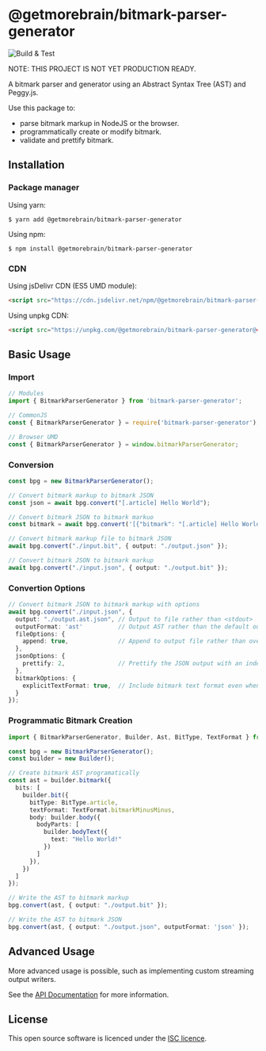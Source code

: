 @getmorebrain/bitmark-parser-generator
================

![Build & Test](https://github.com/getMoreBrain/bitmark-parser-generator/actions/workflows/build-test.yml/badge.svg?branch=main)

NOTE: THIS PROJECT IS NOT YET PRODUCTION READY.

A bitmark parser and generator using an Abstract Syntax Tree (AST) and Peggy.js.

Use this package to:
- parse bitmark markup in NodeJS or the browser.
- programmatically create or modify bitmark.
- validate and prettify bitmark.

## Installation

### Package manager

Using yarn:
```
$ yarn add @getmorebrain/bitmark-parser-generator
```

Using npm:
```
$ npm install @getmorebrain/bitmark-parser-generator
```

### CDN

Using jsDelivr CDN (ES5 UMD module):

```html
<script src="https://cdn.jsdelivr.net/npm/@getmorebrain/bitmark-parser-generator@<version>/dist/browser/bitmark-parser-generator.min.js"></script>
```

Using unpkg CDN:

```html
<script src="https://unpkg.com/@getmorebrain/bitmark-parser-generator@<version>/dist/bitmark-parser-generator.min.js"></script>
```

## Basic Usage


### Import

```ts
// Modules
import { BitmarkParserGenerator } from 'bitmark-parser-generator';

// CommonJS
const { BitmarkParserGenerator } = require('bitmark-parser-generator');

// Browser UMD
const { BitmarkParserGenerator } = window.bitmarkParserGenerator;
```

### Conversion

```ts
const bpg = new BitmarkParserGenerator();

// Convert bitmark markup to bitmark JSON
const json = await bpg.convert("[.article] Hello World");

// Convert bitmark JSON to bitmark markuo
const bitmark = await bpg.convert('[{"bitmark": "[.article] Hello World","bit": { "type": "article", "format": "bitmark--", "body": "Hello World" }}]');

// Convert bitmark markup file to bitmark JSON
await bpg.convert("./input.bit", { output: "./output.json" });

// Convert bitmark JSON to bitmark markup
await bpg.convert("./input.json", { output: "./output.bit" });
```

### Convertion Options

```ts
// Convert bitmark JSON to bitmark markup with options
await bpg.convert("./input.json", {
  output: "./output.ast.json", // Output to file rather than <stdout>
  outputFormat: 'ast'          // Output AST rather than the default output
  fileOptions: {
    append: true,              // Append to output file rather than overwriting
  },
  jsonOptions: {
    prettify: 2,               // Prettify the JSON output with an indent of 2
  },
  bitmarkOptions: {
    explicitTextFormat: true,  // Include bitmark text format even when it is the default
  }
});
```

### Programmatic Bitmark Creation

```ts
import { BitmarkParserGenerator, Builder, Ast, BitType, TextFormat } from 'bitmark-parser-generator';

const bpg = new BitmarkParserGenerator();
const builder = new Builder();

// Create bitmark AST programatically
const ast = builder.bitmark({
  bits: [
    builder.bit({
      bitType: BitType.article,
      textFormat: TextFormat.bitmarkMinusMinus,
      body: builder.body({
        bodyParts: [
          builder.bodyText({
            text: "Hello World!"
          })
        ]
      }),
    })
  ]
});

// Write the AST to bitmark markup
bpg.convert(ast, { output: "./output.bit" });

// Write the AST to bitmark JSON
bpg.convert(ast, { output: "./output.json", outputFormat: 'json' });
```



## Advanced Usage

More advanced usage is possible, such as implementing custom streaming output writers.

See the [API Documentation](docs/API.md) for more information.


## License

This open source software is licenced under the [ISC licence](https://opensource.org/license/isc-license-txt).
